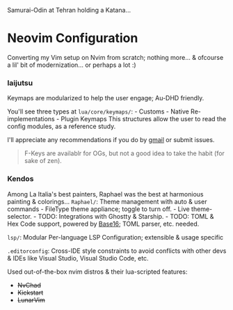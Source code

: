 Samurai-Odin at Tehran holding a Katana...

# Neovim Configuration
Converting my Vim setup on Nvim from scratch; nothing more...
& ofcourse a lil' bit of modernization... or perhaps a lot :)

### Iaijutsu
Keymaps are modularized to help the user engage; Au-DHD friendly.

You'll see three types at `lua/core/keymaps/`:
    - Customs
    - Native Re-implementations
    - Plugin Keymaps
This structures allow the user to read the config modules, as a reference study.

I'll appreciate any recommendations if you do by [gmail](manihabibinava@gmail.com) or submit issues.

> F-Keys are availablr for OGs, but not a good idea to take the habit (for sake of zen).

### Kendos
Among La Italia's best painters, Raphael was the best at harmonious painting & colorings...
`Raphael/`: Theme management with auto & user commands
    - FileType theme appliance; toggle to turn off.
    - Live theme-selector.
    - TODO: Integrations with Ghostty & Starship.
    - TODO: TOML & Hex Code support, powered by [Base16](https://github.com/RRethy/base16-nvim); TOML parser, etc. needed.

`lsp/`: Modular Per-language LSP Configuration; extensible & usage specific

`.editorconfig`: Cross-IDE style constraints to avoid conflicts with other devs & IDEs like Visual Studio, Visual Studio Code, etc.

Used out-of-the-box nvim distros & their lua-scripted features:
  - ~~NvChad~~
  - ~~Kickstart~~
  - ~~LunarVim~~
